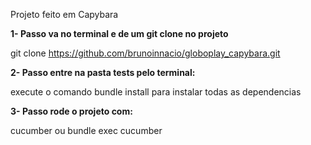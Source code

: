 Projeto feito em Capybara

**1- Passo va no terminal e de um git clone no projeto**

git clone https://github.com/brunoinnacio/globoplay_capybara.git

**2- Passo entre na pasta tests pelo terminal:**

execute o comando bundle install para instalar todas as dependencias

**3- Passo rode o projeto com:**

cucumber ou bundle exec cucumber